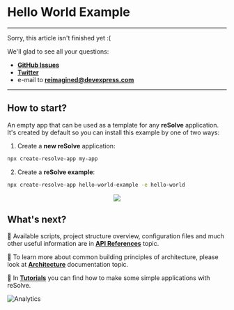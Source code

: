 # **Hello World Example**

-------------------------------------------------------------------------
Sorry, this article isn't finished yet :(
    
We'll glad to see all your questions:
* [**GitHub Issues**](https://github.com/reimagined/resolve/issues)
* [**Twitter**](https://twitter.com/resolvejs)
* e-mail to **reimagined@devexpress.com**
-------------------------------------------------------------------------

## How to start?

An empty app that can be used as a template for any **reSolve** application. It's created by default so you can install this example by one of two ways:
1. Create a **new reSolve** application:
```bash
npx create-resolve-app my-app
```
2. Create a **reSolve example**:
```bash
npx create-resolve-app hello-world-example -e hello-world
```

<p align="center"><img src="https://github.com/reimagined/resolve/blob/feature/new_readme/readme-hello-world-example.png"></p>

## What's next?

📑 Available scripts, project structure overview, configuration files and much other useful information are in [**API References**](https://github.com/reimagined/resolve/blob/master/docs/API%20References.md) topic.

📑 To learn more about common building principles of architecture, please look at [**Architecture**](https://github.com/reimagined/resolve/blob/master/docs/Architecture.md) documentation topic.

📑 In [**Tutorials**](https://github.com/reimagined/resolve/tree/master/docs/Tutorials) you can find how to make some simple applications with reSolve.

![Analytics](https://ga-beacon.appspot.com/UA-118635726-1/examples-hello-world-readme?pixel)
